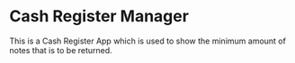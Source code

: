 # Cash Register Manager

 This is a Cash Register App which is used to show the minimum amount of notes that is to be returned.

